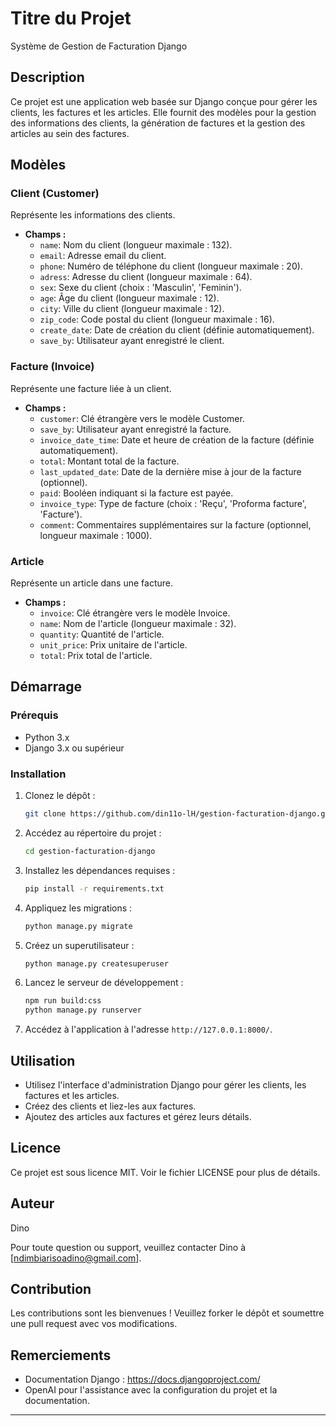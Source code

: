 # Titre du Projet

Système de Gestion de Facturation Django

## Description

Ce projet est une application web basée sur Django conçue pour gérer les clients, les factures et les articles. Elle fournit des modèles pour la gestion des informations des clients, la génération de factures et la gestion des articles au sein des factures.

## Modèles

### Client (Customer)

Représente les informations des clients.

- **Champs :**
  - `name`: Nom du client (longueur maximale : 132).
  - `email`: Adresse email du client.
  - `phone`: Numéro de téléphone du client (longueur maximale : 20).
  - `adress`: Adresse du client (longueur maximale : 64).
  - `sex`: Sexe du client (choix : 'Masculin', 'Feminin').
  - `age`: Âge du client (longueur maximale : 12).
  - `city`: Ville du client (longueur maximale : 12).
  - `zip_code`: Code postal du client (longueur maximale : 16).
  - `create_date`: Date de création du client (définie automatiquement).
  - `save_by`: Utilisateur ayant enregistré le client.

### Facture (Invoice)

Représente une facture liée à un client.

- **Champs :**
  - `customer`: Clé étrangère vers le modèle Customer.
  - `save_by`: Utilisateur ayant enregistré la facture.
  - `invoice_date_time`: Date et heure de création de la facture (définie automatiquement).
  - `total`: Montant total de la facture.
  - `last_updated_date`: Date de la dernière mise à jour de la facture (optionnel).
  - `paid`: Booléen indiquant si la facture est payée.
  - `invoice_type`: Type de facture (choix : 'Reçu', 'Proforma facture', 'Facture').
  - `comment`: Commentaires supplémentaires sur la facture (optionnel, longueur maximale : 1000).

### Article

Représente un article dans une facture.

- **Champs :**
  - `invoice`: Clé étrangère vers le modèle Invoice.
  - `name`: Nom de l'article (longueur maximale : 32).
  - `quantity`: Quantité de l'article.
  - `unit_price`: Prix unitaire de l'article.
  - `total`: Prix total de l'article.

## Démarrage

### Prérequis

- Python 3.x
- Django 3.x ou supérieur

### Installation

1. Clonez le dépôt :

    ```bash
    git clone https://github.com/din11o-lH/gestion-facturation-django.git
    ```

2. Accédez au répertoire du projet :

    ```bash
    cd gestion-facturation-django
    ```

3. Installez les dépendances requises :

    ```bash
    pip install -r requirements.txt
    ```

4. Appliquez les migrations :

    ```bash
    python manage.py migrate
    ```

5. Créez un superutilisateur :

    ```bash
    python manage.py createsuperuser
    ```

6. Lancez le serveur de développement :

    ```bash
    npm run build:css
    python manage.py runserver
    ```

7. Accédez à l'application à l'adresse `http://127.0.0.1:8000/`.

## Utilisation

- Utilisez l'interface d'administration Django pour gérer les clients, les factures et les articles.
- Créez des clients et liez-les aux factures.
- Ajoutez des articles aux factures et gérez leurs détails.

## Licence

Ce projet est sous licence MIT. Voir le fichier LICENSE pour plus de détails.

## Auteur

Dino

Pour toute question ou support, veuillez contacter Dino à [ndimbiarisoadino@gmail.com].

## Contribution

Les contributions sont les bienvenues ! Veuillez forker le dépôt et soumettre une pull request avec vos modifications.

## Remerciements

- Documentation Django : https://docs.djangoproject.com/
- OpenAI pour l'assistance avec la configuration du projet et la documentation.

---

